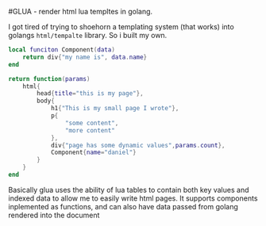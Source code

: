 #GLUA - render html lua templtes in golang.

I got tired of trying to shoehorn a templating system (that works) into golangs `html/tempalte` library. So i built my own.

``` lua
local funciton Component(data)
	return div{"my name is", data.name}
end

return function(params)
	html{
		head{title="this is my page"},
		body{
			h1{"This is my small page I wrote"},
			p{
				"some content",
				"more content"
			},
			div{"page has some dynamic values",params.count},
			Component{name="daniel"}
		}
	}
end
```


Basically glua uses the ability of lua tables to contain both key values and indexed data to allow me to easily write html pages.
It supports components inplemented as functions, and can also have data passed from golang rendered into the document
